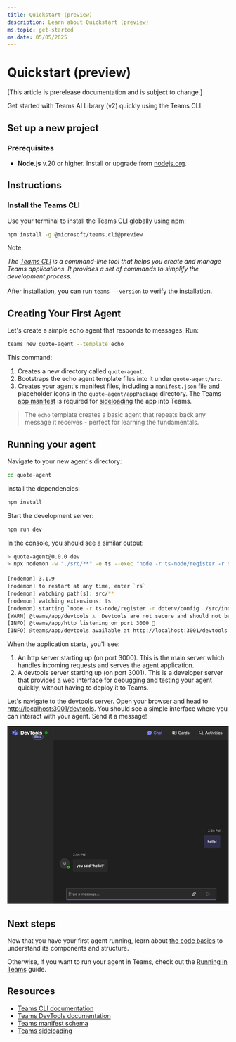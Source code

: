 ```yaml
---
title: Quickstart (preview)
description: Learn about Quickstart (preview)
ms.topic: get-started
ms.date: 05/05/2025
---
```


# Quickstart (preview)

[This article is prerelease documentation and is subject to change.]

Get started with Teams AI Library (v2) quickly using the Teams CLI.

## Set up a new project

### Prerequisites

- **Node.js** v.20 or higher. Install or upgrade from [nodejs.org](https://nodejs.org/).

## Instructions

### Install the Teams CLI

Use your terminal to install the Teams CLI globally using npm:

<!-- langtabs-start -->
```sh
npm install -g @microsoft/teams.cli@preview
```
<!-- langtabs-end -->

> [!NOTE]
>
> _The [Teams CLI](../developer-tools/cli/overview.md) is a command-line tool that helps you create and manage Teams applications. It provides a set of commands to simplify the development process._<br><br>
> After installation, you can run `teams --version` to verify the installation.

## Creating Your First Agent

Let's create a simple echo agent that responds to messages. Run:

<!-- langtabs-start -->
```sh
teams new quote-agent --template echo
```
<!-- langtabs-end -->

This command:

1. Creates a new directory called `quote-agent`.
2. Bootstraps the echo agent template files into it under `quote-agent/src`.
3. Creates your agent's manifest files, including a `manifest.json` file and placeholder icons in the `quote-agent/appPackage` directory. The Teams [app manifest](/microsoftteams/platform/resources/schema/manifest-schema) is required for [sideloading](/microsoftteams/platform/concepts/deploy-and-publish/apps-upload) the app into Teams.

> The `echo` template creates a basic agent that repeats back any message it receives - perfect for learning the fundamentals.

## Running your agent

Navigate to your new agent's directory:

<!-- langtabs-start -->
```sh
cd quote-agent
```
<!-- langtabs-end -->

Install the dependencies:

<!-- langtabs-start -->
```sh
npm install
```
<!-- langtabs-end -->

Start the development server:

<!-- langtabs-start -->
```sh
npm run dev
```
<!-- langtabs-end -->

In the console, you should see a similar output:

<!-- langtabs-start -->
```sh
> quote-agent@0.0.0 dev
> npx nodemon -w "./src/**" -e ts --exec "node -r ts-node/register -r dotenv/config ./src/index.ts"

[nodemon] 3.1.9
[nodemon] to restart at any time, enter `rs`
[nodemon] watching path(s): src/**
[nodemon] watching extensions: ts
[nodemon] starting `node -r ts-node/register -r dotenv/config ./src/index.ts`
[WARN] @teams/app/devtools ⚠️  Devtools are not secure and should not be used production environments ⚠️
[INFO] @teams/app/http listening on port 3000 🚀
[INFO] @teams/app/devtools available at http://localhost:3001/devtools
```
<!-- langtabs-end -->

When the application starts, you'll see:

1. An http server starting up (on port 3000). This is the main server which handles incoming requests and serves the agent application.
2. A devtools server starting up (on port 3001). This is a developer server that provides a web interface for debugging and testing your agent quickly, without having to deploy it to Teams.

Let's navigate to the devtools server. Open your browser and head to [http://localhost:3001/devtools](http://localhost:3001/devtools/overview.md). You should see a simple interface where you can interact with your agent. Send it a message!

![devtools](../assets/screenshots/devtools-echo-chat.png)

## Next steps

Now that you have your first agent running, learn about [the code basics](code-basics.md) to understand its components and structure.

Otherwise, if you want to run your agent in Teams, check out the [Running in Teams](running-in-teams.md) guide.

## Resources

- [Teams CLI documentation](../developer-tools/cli/overview.md)
- [Teams DevTools documentation](../developer-tools/devtools/overview.md)
- [Teams manifest schema](/microsoftteams/platform/resources/schema/manifest-schema)
- [Teams sideloading](/microsoftteams/platform/concepts/deploy-and-publish/apps-upload)